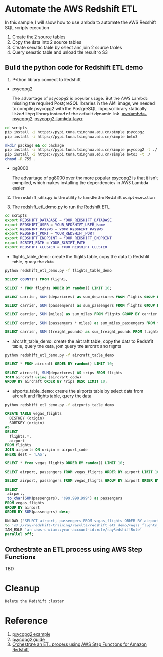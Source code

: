 # Automate the AWS Redshift ETL

In this sample, I will show how to use lambda to automate the AWS Redshift SQL scripts execution
1. Create the 2 source tables
2. Copy the data into 2 source tables
3. Create sematic table by select and join 2 source tables
4. Query sematic table and unload the result to S3


## Build the python code for Redshift ETL demo

1. Python library connect to Redshift

- psycopg2

    The advantage of psycopg2 is popular usage. But the AWS Lambda missing the required PostgreSQL libraries in the AMI image, we needed to compile psycopg2 with the PostgreSQL libpq.so library statically linked libpq library instead of the default dynamic link. [awslambda-psycopg2](https://github.com/jkehler/awslambda-psycopg2), [psycopg2-lambda-layer](https://github.com/jetbridge/psycopg2-lambda-layer)

```bash
cd scripts
pip install -i https://pypi.tuna.tsinghua.edu.cn/simple psycopg2
pip install -i https://pypi.tuna.tsinghua.edu.cn/simple boto3

mkdir package && cd package
pip install -i https://pypi.tuna.tsinghua.edu.cn/simple psycopg2 -t ./
pip install -i https://pypi.tuna.tsinghua.edu.cn/simple boto3 -t ./
chmod -R 755 .
```

- pg8000

    The advantage of pg8000 over the more popular psycopg2 is that it isn’t compiled, which makes installing the dependencies in AWS Lambda easier

2. The redshift_utils.py is the utility to handle the Redshift script execution

3. The redshift_etl_demo.py to run the Redshift ETL

```bash
cd scripts
export REDSHIFT_DATABASE = YOUR_REDSHIFT_DATABASE
export REDSHIFT_USER = YOUR_REDSHIFT_USER_Name
export REDSHIFT_PASSWD = YOUR_REDSHIFT_PASSWD
export REDSHIFT_PORT = YOUR_REDSHIFT_PORT
export REDSHIFT_ENDPOINT = YOUR_REDSHIFT_ENDPOINT
export SCRIPT_PATH = YOUR_SCRIPT_PATH
export REDSHIFT_CLUSTER = YOUR_REDSHIFT_CLUSTER
```

- flights_table_demo: create the flights table, copy the data to Redshfit table, query the data

```bash
python redshift_etl_demo.py -f flights_table_demo
```

```sql
SELECT COUNT(*) FROM flights;

SELECT * FROM flights ORDER BY random() LIMIT 10;

SELECT carrier, SUM (departures) as sum_departures FROM flights GROUP BY carrier ORDER BY 2 DESC LIMIT 10;

SELECT carrier, SUM (passengers) as sum_passengers FROM flights GROUP BY carrier ORDER BY 2 DESC LIMIT 10;

SELECT carrier, SUM (miles) as sum_miles FROM flights GROUP BY carrier ORDER BY 2 DESC LIMIT 10;

SELECT carrier, SUM (passengers * miles) as sum_miles_passengers FROM flights GROUP BY carrier ORDER BY 2 DESC LIMIT 10;

SELECT carrier, SUM (freight_pounds) as sum_freight_pounds FROM flights GROUP BY carrier ORDER BY 2 DESC LIMIT 10;
```

- aircraft_table_demo: create the aircraft table, copy the data to Redshfit table, query the data, join query the aircraft and flights

```bash
python redshift_etl_demo.py -f aircraft_table_demo
```

```sql
SELECT * FROM aircraft ORDER BY random() LIMIT 10;

SELECT aircraft, SUM(departures) AS trips FROM flights
JOIN aircraft using (aircraft_code)
GROUP BY aircraft ORDER BY trips DESC LIMIT 10;
```

- airports_table_demo: create the airports table by select data from aircraft and flights table, query the data

```bash
python redshift_etl_demo.py -f airports_table_demo
```

```sql
CREATE TABLE vegas_flights
  DISTKEY (origin)
  SORTKEY (origin)
AS
SELECT
  flights.*,
  airport
FROM flights
JOIN airports ON origin = airport_code
WHERE dest = 'LAS';

SELECT * from vegas_flights ORDER BY random() LIMIT 10;

SELECT airport, passengers FROM vegas_flights ORDER BY airport LIMIT 10;

SELECT airport, passengers FROM vegas_flights GROUP BY airport ORDER BY SUM(passengers) desc LIMIT 10;

SELECT
 airport,
 to_char(SUM(passengers), '999,999,999') as passengers
FROM vegas_flights
GROUP BY airport
ORDER BY SUM(passengers) desc;

UNLOAD ('SELECT airport, passengers FROM vegas_flights ORDER BY airport')
to 's3://ray-redshift-training/results/redshift_etl_demo/vegas_flights_'
IAM_ROLE 'arn:aws-cn:iam::your-account-id:role/rayRedshiftRole'
parallel off;
```


## Orchestrate an ETL process using AWS Step Functions
TBD



# Cleanup
```bash
Delete the Redshift cluster
```


# Reference
1. [psycopg2 example](http://zetcode.com/python/psycopg2/)
2. [psycopg2 guide](https://www.psycopg.org/docs/cursor.html)
3. [Orchestrate an ETL process using AWS Step Functions for Amazon Redshift](https://aws.amazon.com/blogs/big-data/orchestrating-an-etl-process-using-aws-step-functions-for-amazon-redshift/)
